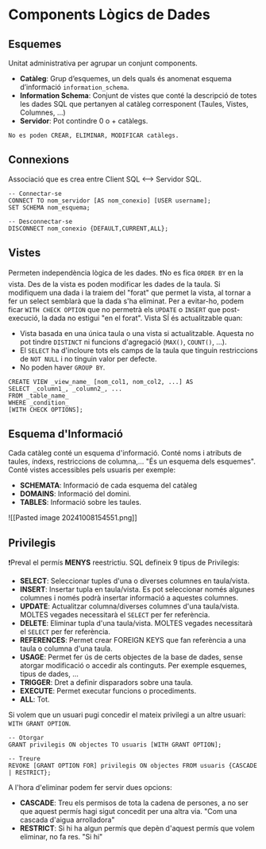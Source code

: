 
# Components Lògics de Dades
## Esquemes
Unitat administrativa per agrupar un conjunt components.
- **Catàleg**: Grup d’esquemes, un dels quals és anomenat esquema d’informació `information_schema`.
- **Information Schema**: Conjunt de vistes que conté la descripció de totes les dades SQL que pertanyen al catàleg corresponent (Taules, Vistes, Columnes, ...)
- **Servidor**: Pot contindre 0 o + catàlegs.

```ad-info
No es poden CREAR, ELIMINAR, MODIFICAR catàlegs.
```

## Connexions
Associació que es crea entre Client SQL <--> Servidor SQL.
```PostgreSQL
-- Connectar-se
CONNECT TO nom_servidor [AS nom_conexio] [USER username];
SET SCHEMA nom_esquema;

-- Desconnectar-se
DISCONNECT nom_conexio {DEFAULT,CURRENT,ALL};
```

## Vistes
Permeten independència lògica de les dades.
❗No es fica ``ORDER BY`` en la vista. 
Des de la vista es poden modificar les dades de la taula. 
Si modifiquem una dada i la traiem del "forat" que permet la vista, al tornar a fer un select semblarà que la dada s'ha eliminat.
Per a evitar-ho, podem ficar `WITH CHECK OPTION` que no permetrà els `UPDATE` o `INSERT` que post-execució, la dada no estigui "en el forat".
Vista SÍ és actualitzable quan:
- Vista basada en una única taula o una vista si actualitzable. Aquesta no pot tindre `DISTINCT` ni funcions d'agregació (`MAX()`, `COUNT()`, ...).
- El `SELECT` ha d'incloure tots els camps de la taula que tinguin restriccions de `NOT NULL` i no tinguin valor per defecte.
- No poden haver `GROUP BY`.

```PostgreSQL
CREATE VIEW _view_name_ [nom_col1, nom_col2, ...] AS  
SELECT _column1_, _column2_, ...  
FROM _table_name_  
WHERE _condition_
[WITH CHECK OPTIONS];
```

## Esquema d'Informació
Cada catàleg conté un esquema d'informació.
Conté noms i atributs de taules, índexs, restriccions de columna,...
"És un esquema dels esquemes".
Conté vistes accessibles pels usuaris per exemple:
- **SCHEMATA**: Informació  de cada esquema del catàleg
- **DOMAINS**: Informació del domini.
- **TABLES**: Informació sobre les taules.

![[Pasted image 20241008154551.png]]

## Privilegis
❗Preval el permís **MENYS** reestrictiu.
SQL defineix 9 tipus de Privilegis:
- **SELECT**: Seleccionar tuples d'una o diverses columnes en taula/vista.
- **INSERT**: Insertar tupla en taula/vista. Es pot seleccionar només algunes columnes i només podrà insertar informació a aquestes columnes.
- **UPDATE**: Actualitzar columna/diverses columnes d'una taula/vista. MOLTES vegades necessitarà el ``SELECT`` per fer referència.
- **DELETE**: Eliminar tupla d'una taula/vista. MOLTES vegades necessitarà el ``SELECT`` per fer referència.
- **REFERENCES**: Permet crear FOREIGN KEYS que fan referència a una taula o columna d'una taula.
- **USAGE**: Permet fer ús de certs objectes de la base de dades, sense atorgar modificació o accedir als continguts. Per exemple esquemes, tipus de dades, ...
- **TRIGGER**: Dret a definir disparadors sobre una taula.
- **EXECUTE**: Permet executar funcions o procediments.
- **ALL**: Tot.

Si volem que un usuari pugi concedir el mateix privilegi a un altre usuari: `WITH GRANT OPTION`.

```PostgreSQL
-- Otorgar
GRANT privilegis ON objectes TO usuaris [WITH GRANT OPTION];

-- Treure
REVOKE [GRANT OPTION FOR] privilegis ON objectes FROM usuaris {CASCADE | RESTRICT};
```

A l'hora d'eliminar podem fer servir dues opcions:
- **CASCADE**: Treu els permisos de tota la cadena de persones, a no ser que aquest permís hagi sigut concedit per una altra via. "Com una cascada d'aigua arrolladora"
- **RESTRICT**: Si hi ha algun permís que depèn d'aquest permís que volem eliminar, no fa res. "Si hi"